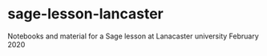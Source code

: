 # sage-lesson-lancaster
Notebooks and material for a Sage lesson at Lanacaster university February 2020
